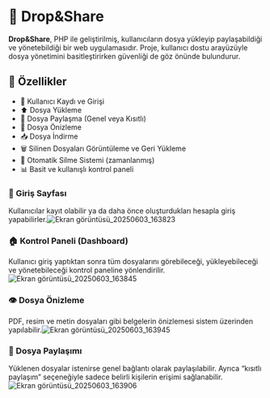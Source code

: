 # 📁 Drop&Share

**Drop&Share**, PHP ile geliştirilmiş, kullanıcıların dosya yükleyip paylaşabildiği ve yönetebildiği bir web uygulamasıdır. Proje, kullanıcı dostu arayüzüyle dosya yönetimini basitleştirirken güvenliği de göz önünde bulundurur.

## 🚀 Özellikler

- 👤 Kullanıcı Kaydı ve Girişi
- ⬆️ Dosya Yükleme
- 🔗 Dosya Paylaşma (Genel veya Kısıtlı)
- 👀 Dosya Önizleme
- 📥 Dosya İndirme
- 🗑️ Silinen Dosyaları Görüntüleme ve Geri Yükleme
- 🧹 Otomatik Silme Sistemi (zamanlanmış)
- 📊 Basit ve kullanışlı kontrol paneli

### 🔐 Giriş Sayfası

Kullanıcılar kayıt olabilir ya da daha önce oluşturdukları hesapla giriş yapabilirler.![Ekran görüntüsü_20250603_163823](https://github.com/user-attachments/assets/556cb697-a23d-44af-a491-e82e00229e11)



### 🏠 Kontrol Paneli (Dashboard)

Kullanıcı giriş yaptıktan sonra tüm dosyalarını görebileceği, yükleyebileceği ve yönetebileceği kontrol paneline yönlendirilir.![Ekran görüntüsü_20250603_163845](https://github.com/user-attachments/assets/b9aa790d-ec47-44fb-9c47-4c3683a52e81)


### 👁️ Dosya Önizleme

PDF, resim ve metin dosyaları gibi belgelerin önizlemesi sistem üzerinden yapılabilir.![Ekran görüntüsü_20250603_163945](https://github.com/user-attachments/assets/34cebbeb-d60b-4be3-8f61-f6cb823c464d)

### 🔗 Dosya Paylaşımı

Yüklenen dosyalar istenirse genel bağlantı olarak paylaşılabilir. Ayrıca “kısıtlı paylaşım” seçeneğiyle sadece belirli kişilerin erişimi sağlanabilir.![Ekran görüntüsü_20250603_163906](https://github.com/user-attachments/assets/66c6effd-0b70-4af7-ad96-ca22722af785)


